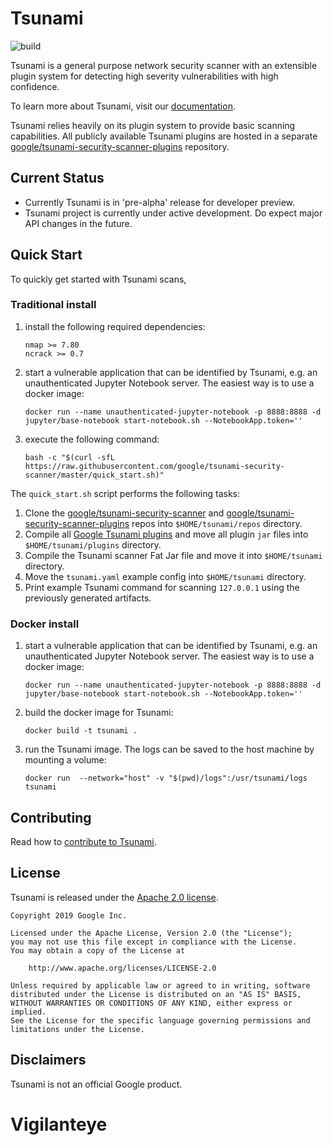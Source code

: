 # Tsunami

![build](https://github.com/google/tsunami-security-scanner/workflows/build/badge.svg)

Tsunami is a general purpose network security scanner with an extensible plugin
system for detecting high severity vulnerabilities with high confidence.

To learn more about Tsunami, visit our
[documentation](https://github.com/google/tsunami-security-scanner/blob/master/docs/index.md).

Tsunami relies heavily on its plugin system to provide basic scanning
capabilities. All publicly available Tsunami plugins are hosted in a separate
[google/tsunami-security-scanner-plugins](https://github.com/google/tsunami-security-scanner-plugins)
repository.

## Current Status

*   Currently Tsunami is in 'pre-alpha' release for developer preview.
*   Tsunami project is currently under active development. Do expect major API
    changes in the future.

## Quick Start

To quickly get started with Tsunami scans,

### Traditional install
 1.  install the following required dependencies:

     ```
     nmap >= 7.80
     ncrack >= 0.7
     ```

 1.  start a vulnerable application that can be identified by Tsunami, e.g. an
      unauthenticated Jupyter Notebook server. The easiest way is to use a docker
      image:
     ```shell
     docker run --name unauthenticated-jupyter-notebook -p 8888:8888 -d jupyter/base-notebook start-notebook.sh --NotebookApp.token=''
     ```

 1.  execute the following command:

     ```
     bash -c "$(curl -sfL https://raw.githubusercontent.com/google/tsunami-security-scanner/master/quick_start.sh)"
     ```

 The `quick_start.sh` script performs the following tasks:

 1.  Clone the
     [google/tsunami-security-scanner](https://github.com/google/tsunami-security-scanner)
     and
     [google/tsunami-security-scanner-plugins](https://github.com/google/tsunami-security-scanner-plugins)
     repos into `$HOME/tsunami/repos` directory.
 1.  Compile all
     [Google Tsunami plugins](https://github.com/google/tsunami-security-scanner-plugins/tree/master/google)
     and move all plugin `jar` files into `$HOME/tsunami/plugins` directory.
 1.  Compile the Tsunami scanner Fat Jar file and move it into `$HOME/tsunami`
     directory.
 1.  Move the `tsunami.yaml` example config into `$HOME/tsunami` directory.
 1.  Print example Tsunami command for scanning `127.0.0.1` using the previously
     generated artifacts.

### Docker install
1.  start a vulnerable application that can be identified by Tsunami, e.g. an
    unauthenticated Jupyter Notebook server. The easiest way is to use a docker
    image:

    ```shell
    docker run --name unauthenticated-jupyter-notebook -p 8888:8888 -d jupyter/base-notebook start-notebook.sh --NotebookApp.token=''
    ```

1.  build the docker image for Tsunami:

    ```
    docker build -t tsunami .
    ```

1. run the Tsunami image. The logs can be saved to the host machine by mounting a volume:

    ```
    docker run  --network="host" -v "$(pwd)/logs":/usr/tsunami/logs tsunami
    ```
## Contributing

Read how to [contribute to Tsunami](docs/contributing.md).

## License

Tsunami is released under the [Apache 2.0 license](LICENSE).

```
Copyright 2019 Google Inc.

Licensed under the Apache License, Version 2.0 (the "License");
you may not use this file except in compliance with the License.
You may obtain a copy of the License at

    http://www.apache.org/licenses/LICENSE-2.0

Unless required by applicable law or agreed to in writing, software
distributed under the License is distributed on an "AS IS" BASIS,
WITHOUT WARRANTIES OR CONDITIONS OF ANY KIND, either express or implied.
See the License for the specific language governing permissions and
limitations under the License.
```

## Disclaimers

Tsunami is not an official Google product.
# Vigilanteye
